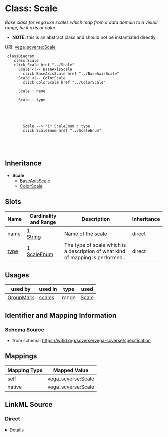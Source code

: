 

# Class: Scale 


_Base class for vega like scales which map from a data domain to a visual range, be it axis or color._




* __NOTE__: this is an abstract class and should not be instantiated directly


URI: [vega_scverse:Scale](https://w3id.org/scverse/vega-scverse/Scale)






```mermaid
 classDiagram
    class Scale
    click Scale href "../Scale"
      Scale <|-- BaseAxisScale
        click BaseAxisScale href "../BaseAxisScale"
      Scale <|-- ColorScale
        click ColorScale href "../ColorScale"
      
      Scale : name
        
      Scale : type
        
          
    
        
        
        Scale --> "1" ScaleEnum : type
        click ScaleEnum href "../ScaleEnum"
    

        
      
```





## Inheritance
* **Scale**
    * [BaseAxisScale](BaseAxisScale.md)
    * [ColorScale](ColorScale.md)



## Slots

| Name | Cardinality and Range | Description | Inheritance |
| ---  | --- | --- | --- |
| [name](name.md) | 1 <br/> [String](String.md) | Name of the scale | direct |
| [type](type.md) | 1 <br/> [ScaleEnum](ScaleEnum.md) | The type of scale which is a description of what kind of mapping is performed... | direct |





## Usages

| used by | used in | type | used |
| ---  | --- | --- | --- |
| [GroupMark](GroupMark.md) | [scales](scales.md) | range | [Scale](Scale.md) |






## Identifier and Mapping Information







### Schema Source


* from schema: https://w3id.org/scverse/vega-scverse/specification




## Mappings

| Mapping Type | Mapped Value |
| ---  | ---  |
| self | vega_scverse:Scale |
| native | vega_scverse:Scale |







## LinkML Source

<!-- TODO: investigate https://stackoverflow.com/questions/37606292/how-to-create-tabbed-code-blocks-in-mkdocs-or-sphinx -->

### Direct

<details>
```yaml
name: Scale
description: Base class for vega like scales which map from a data domain to a visual
  range, be it axis or color.
from_schema: https://w3id.org/scverse/vega-scverse/specification
rank: 1000
abstract: true
attributes:
  name:
    name: name
    description: 'Name of the scale. Is used to refer to the scale in the rest of
      the view configuration. For scales used for

      axes typically `Y_scale` or `X_scale` optionally followed by `_n` where n stands
      for the index of the subplot.

      In case of a color mapping it is `color_` followed by a pseudo UUID.'
    from_schema: https://w3id.org/scverse/vega-scverse/scales
    identifier: true
    domain_of:
    - DataObject
    - Scale
    range: string
    required: true
  type:
    name: type
    description: "The type of scale which is a description of what kind of mapping\
      \ is performed between data domain and \nvisual range, e.g. `linear`."
    from_schema: https://w3id.org/scverse/vega-scverse/scales
    domain_of:
    - Transform
    - Format
    - Scale
    - Legend
    - Mark
    - TextMark
    - GroupMark
    range: ScaleEnum
    required: true

```
</details>

### Induced

<details>
```yaml
name: Scale
description: Base class for vega like scales which map from a data domain to a visual
  range, be it axis or color.
from_schema: https://w3id.org/scverse/vega-scverse/specification
rank: 1000
abstract: true
attributes:
  name:
    name: name
    description: 'Name of the scale. Is used to refer to the scale in the rest of
      the view configuration. For scales used for

      axes typically `Y_scale` or `X_scale` optionally followed by `_n` where n stands
      for the index of the subplot.

      In case of a color mapping it is `color_` followed by a pseudo UUID.'
    from_schema: https://w3id.org/scverse/vega-scverse/scales
    identifier: true
    alias: name
    owner: Scale
    domain_of:
    - DataObject
    - Scale
    range: string
    required: true
  type:
    name: type
    description: "The type of scale which is a description of what kind of mapping\
      \ is performed between data domain and \nvisual range, e.g. `linear`."
    from_schema: https://w3id.org/scverse/vega-scverse/scales
    alias: type
    owner: Scale
    domain_of:
    - Transform
    - Format
    - Scale
    - Legend
    - Mark
    - TextMark
    - GroupMark
    range: ScaleEnum
    required: true

```
</details>